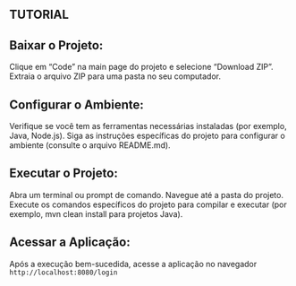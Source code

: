   ## TUTORIAL 
## Baixar o Projeto:

Clique em “Code” na main page do projeto e selecione “Download ZIP”.
Extraia o arquivo ZIP para uma pasta no seu computador.

## Configurar o Ambiente:

Verifique se você tem as ferramentas necessárias instaladas (por exemplo, Java, Node.js).
Siga as instruções específicas do projeto para configurar o ambiente (consulte o arquivo README.md).

## Executar o Projeto:

Abra um terminal ou prompt de comando.
Navegue até a pasta do projeto.
Execute os comandos específicos do projeto para compilar e executar (por exemplo, mvn clean install para projetos Java).

## Acessar a Aplicação:

Após a execução bem-sucedida, acesse a aplicação no navegador `http://localhost:8080/login`
